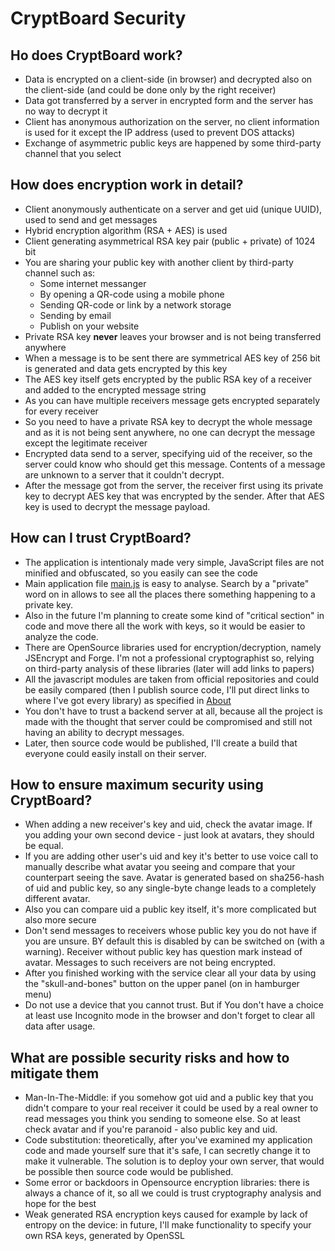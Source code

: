 # CryptBoard Security

## Ho does CryptBoard work?

* Data is encrypted on a client-side (in browser) and decrypted also on the client-side (and could be done only by the right receiver)
* Data got transferred by a server in encrypted form and the server has no way to decrypt it
* Client has anonymous authorization on the server, no client information is used for it except the IP address (used to prevent DOS attacks)
* Exchange of asymmetric public keys are happened by some third-party channel that you select

## How does encryption work in detail?

* Client anonymously authenticate on a server and get uid (unique UUID), used to send and get messages
* Hybrid encryption algorithm (RSA + AES) is used
* Client generating asymmetrical RSA key pair (public + private) of 1024 bit
* You are sharing your public key with another client by third-party channel such as:
    * Some internet messanger
    * By opening a QR-code using a mobile phone
    * Sending QR-code or link by a network storage
    * Sending by email
    * Publish on your website
* Private RSA key **never** leaves your browser and is not being transferred anywhere
* When a message is to be sent there are symmetrical AES key of 256 bit is generated and data gets encrypted by this key
* The AES key itself gets encrypted by the public RSA key of a receiver and added to the encrypted message string
* As you can have multiple receivers message gets encrypted separately for every receiver
* So you need to have a private RSA key to decrypt the whole message and as it is not being sent anywhere, no one can decrypt the message except the legitimate receiver
* Encrypted data send to a server, specifying uid of the receiver, so the server could know who should get this message. Contents of a message are unknown to a server that it couldn't decrypt.
* After the message got from the server, the receiver first using its private key to decrypt AES key that was encrypted by the sender. After that AES key is used to decrypt the message payload.

## How can I trust CryptBoard?

* The application is intentionaly made very simple, JavaScript files are not minified and obfuscated, so you easily can see the code
* Main application file <a href='/js/main.js' target=_blank>main.js</a> is easy to analyse. Search by a "private" word on in allows to see all the places there something happening to a private key. 
* Also in the future I'm planning to create some kind of "critical section" in code and move there all the work with keys, so it would be easier to analyze the code.
* There are OpenSource libraries used for encryption/decryption, namely JSEncrypt and Forge. I'm not a professional cryptographist so, relying on third-party analysis of these libraries (later will add links to papers)
* All the javascript modules are taken from official repositories and could be easily compared (then I publish source code, I'll put direct links to where I've got every library) as specified in <a href='#about' class="simple">About</a>
* You don't have to trust a backend server at all, because all the project is made with the thought that server could be compromised and still not having an ability to decrypt messages.
* Later, then source code would be published, I'll create a build that everyone could easily install on their server.

## How to ensure maximum security using CryptBoard?

* When adding a new receiver's key and uid, check the avatar image. If you adding your own second device - just look at avatars, they should be equal.
* If you are adding other user's uid and key it's better to use voice call to manually describe what avatar you seeing and compare that your counterpart seeing the save. Avatar is generated based on sha256-hash of uid and public key, so any single-byte change leads to a completely different avatar.
* Also you can compare uid a public key itself, it's more complicated but also more secure
* Don't send messages to receivers whose public key you do not have if you are unsure. BY default this is disabled by can be switched on (with a warning). Receiver without public key has question mark instead of avatar. Messages to such receivers are not being encrypted.
* After you finished working with the service clear all your data by using the "skull-and-bones" button on the upper panel (on in hamburger menu)
* Do not use a device that you cannot trust. But if You don't have a choice at least use Incognito mode in the browser and don't forget to clear all data after usage.

## What are possible security risks and how to mitigate them

* Man-In-The-Middle: if you somehow got uid and a public key that you didn't compare to your real receiver it could be used by a real owner to read messages you think you sending to someone else. So at least check avatar and if you're paranoid - also public key and uid.
* Code substitution: theoretically, after you've examined my application code and made yourself sure that it's safe, I can secretly change it to make it vulnerable. The solution is to deploy your own server, that would be possible then source code would be published.
* Some error or backdoors in Opensource encryption libraries: there is always a chance of it, so all we could is trust cryptography analysis and hope for the best
* Weak generated RSA encryption keys caused for example by lack of entropy on the device: in future, I'll make functionality to specify your own RSA keys, generated by OpenSSL
